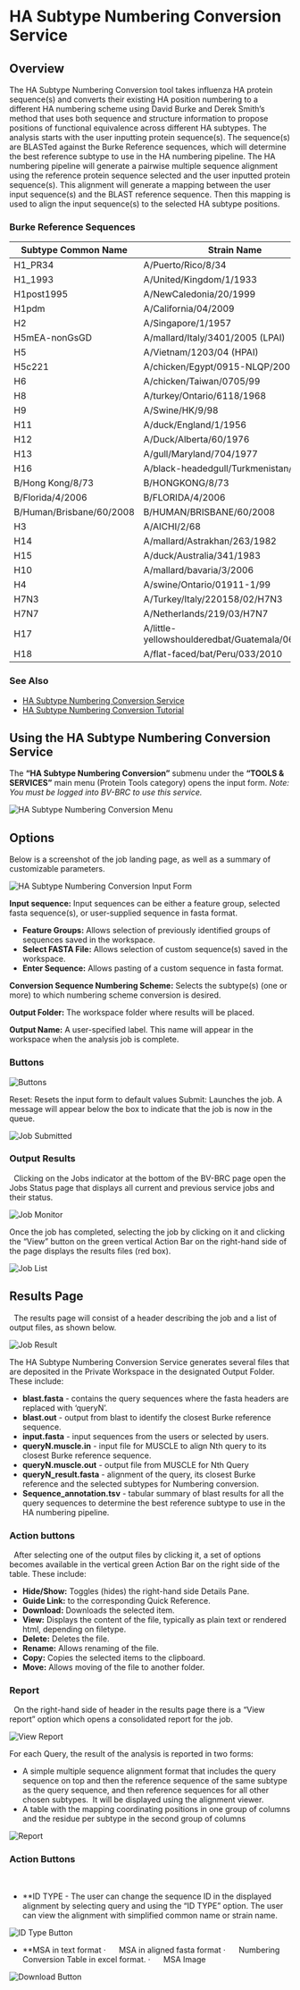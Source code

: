 # HA Subtype Numbering Conversion Service

## Overview

The HA Subtype Numbering Conversion tool takes influenza HA protein sequence(s) and converts their existing HA position numbering to a different HA numbering scheme using David Burke and Derek Smith’s method that uses both sequence and structure information to propose positions of functional equivalence across different HA subtypes. The analysis starts with the user inputting protein sequence(s). The sequence(s) are BLASTed against the Burke Reference sequences, which will determine the best reference subtype to use in the HA numbering pipeline. The HA numbering pipeline will generate a pairwise multiple sequence alignment using the reference protein sequence selected and the user inputted protein sequence(s). This alignment will generate a mapping between the user input sequence(s) and the BLAST reference sequence. Then this mapping is used to align the input sequence(s) to the selected HA subtype positions.

### Burke Reference Sequences

| Subtype Common Name | Strain Name        |
| ------------------- | ------------------ |
| H1_PR34             | A/Puerto/Rico/8/34 |
| H1_1993             | A/United/Kingdom/1/1933 |
| H1post1995          | A/NewCaledonia/20/1999 |
| H1pdm | A/California/04/2009 |
| H2	| A/Singapore/1/1957 |
| H5mEA-nonGsGD	| A/mallard/Italy/3401/2005 (LPAI) |
| H5	| A/Vietnam/1203/04 (HPAI) |
| H5c221	| A/chicken/Egypt/0915-NLQP/2009 (HPAI) |
| H6	| A/chicken/Taiwan/0705/99 |
| H8	| A/turkey/Ontario/6118/1968 |
| H9	| A/Swine/HK/9/98 |
| H11	| A/duck/England/1/1956 |
| H12	| A/Duck/Alberta/60/1976 |
| H13	| A/gull/Maryland/704/1977 |
| H16	| A/black-headedgull/Turkmenistan/13/76 |
| B/Hong Kong/8/73	| B/HONGKONG/8/73 |
| B/Florida/4/2006	| B/FLORIDA/4/2006 |
| B/Human/Brisbane/60/2008	| B/HUMAN/BRISBANE/60/2008 |
| H3	| A/AICHI/2/68 |
| H14	| A/mallard/Astrakhan/263/1982 |
| H15	| A/duck/Australia/341/1983 |
| H10	| A/mallard/bavaria/3/2006 |
| H4	| A/swine/Ontario/01911-1/99 |
| H7N3	| A/Turkey/Italy/220158/02/H7N3 |
| H7N7	| A/Netherlands/219/03/H7N7 |
| H17	| A/little-yellowshoulderedbat/Guatemala/060/2010 |
| H18	| A/flat-faced/bat/Peru/033/2010 |

### See Also
  * [HA Subtype Numbering Conversion Service](https://www.bv-brc.org/app/HASubtypeNumberingConversion)
  * [HA Subtype Numbering Conversion Tutorial](../../tutorial/ha_numbering/ha_numbering.html)

## Using the HA Subtype Numbering Conversion Service
The **“HA Subtype Numbering Conversion”** submenu under the **“TOOLS & SERVICES”** main menu (Protein Tools category) opens the input form.
*Note: You must be logged into BV-BRC to use this service.*

![HA Subtype Numbering Conversion Menu](../images/bv_services_menu.png)

## Options

Below is a screenshot of the job landing page, as well as a summary of customizable parameters.

![HA Subtype Numbering Conversion Input Form](../images/ha_numbering/ha_numbering_input_form.png)

**Input sequence:** Input sequences can be either a feature group, selected fasta sequence(s), or user-supplied sequence in fasta format.
* **Feature Groups:** Allows selection of previously identified groups of sequences saved in the workspace.
* **Select FASTA File:** Allows selection of custom sequence(s) saved in the workspace.
* **Enter Sequence:** Allows pasting of a custom sequence in fasta format.

**Conversion Sequence Numbering Scheme:** Selects the subtype(s) (one or more) to which numbering scheme conversion is desired.

**Output Folder:** The workspace folder where results will be placed.

**Output Name:** A user-specified label. This name will appear in the workspace when the analysis job is complete.

### Buttons

![Buttons](../images/ha_numbering/buttons.png)

Reset: Resets the input form to default values
Submit: Launches the job. A message will appear below the box to indicate that the job is now in the queue.

![Job Submitted](../images/ha_numbering/job_submitted.png)

### Output Results
 
Clicking on the Jobs indicator at the bottom of the BV-BRC page open the Jobs Status page that displays all current and previous service jobs and their status.

![Job Monitor](../images/ha_numbering/job_monitor.png)

Once the job has completed, selecting the job by clicking on it and clicking the “View” button on the green vertical Action Bar on the right-hand side of the page displays the results files (red box).

![Job List](../images/ha_numbering/job_list.png)

## Results Page
 
The results page will consist of a header describing the job and a list of output files, as shown below.

![Job Result](../images/ha_numbering/job_result.png)

The HA Subtype Numbering Conversion Service generates several files that are deposited in the Private Workspace in the designated Output Folder. These include:
 
* **blast.fasta** - contains the query sequences where the fasta headers are replaced with ‘queryN’.
* **blast.out** - output from blast to identify the closest Burke reference sequence.
* **input.fasta** - input sequences from the users or selected by users.
* **queryN.muscle.in** - input file for MUSCLE to align Nth query to its closest Burke reference sequence.
* **queryN.muscle.out** - output file from MUSCLE for Nth Query
* **queryN_result.fasta** - alignment of the query, its closest Burke reference and the selected subtypes for Numbering conversion.
* **Sequence_annotation.tsv** - tabular summary of blast results for all the query sequences to determine the best reference subtype to use in the HA numbering pipeline.
 
### Action buttons
 
After selecting one of the output files by clicking it, a set of options becomes available in the vertical green Action Bar on the right side of the table. These include:
* **Hide/Show:** Toggles (hides) the right-hand side Details Pane.
* **Guide Link:** to the corresponding Quick Reference.
* **Download:** Downloads the selected item.
* **View:** Displays the content of the file, typically as plain text or rendered html, depending on filetype.
* **Delete:** Deletes the file.
* **Rename:** Allows renaming of the file.
* **Copy:** Copies the selected items to the clipboard.
* **Move:** Allows moving of the file to another folder.
 
### Report 
 
On the right-hand side of header in the results page there is a “View report” option which opens a consolidated report for the job.

![View Report](../images/ha_numbering/view_report.png)

For each Query, the result of the analysis is reported in two forms: 
* A simple multiple sequence alignment format that includes the query sequence on top and then the reference sequence of the same subtype as the query sequence, and then reference sequences for all other chosen subtypes.  It will be displayed using the alignment viewer.
* A table with the mapping coordinating positions in one group of columns and the residue per subtype in the second group of columns

![Report](../images/ha_numbering/report.png)

### Action Buttons 
 
* **ID TYPE - The user can change the sequence ID in the displayed alignment by selecting query and using the “ID TYPE” option. The user can view the alignment with simplified common name or strain name.

![ID Type Button](../images/ha_numbering/id_type.png)

* **MSA in text format
·      MSA in aligned fasta format
·      Numbering Conversion Table in excel format.
·      MSA Image

![Download Button](../images/ha_numbering/download.png)
